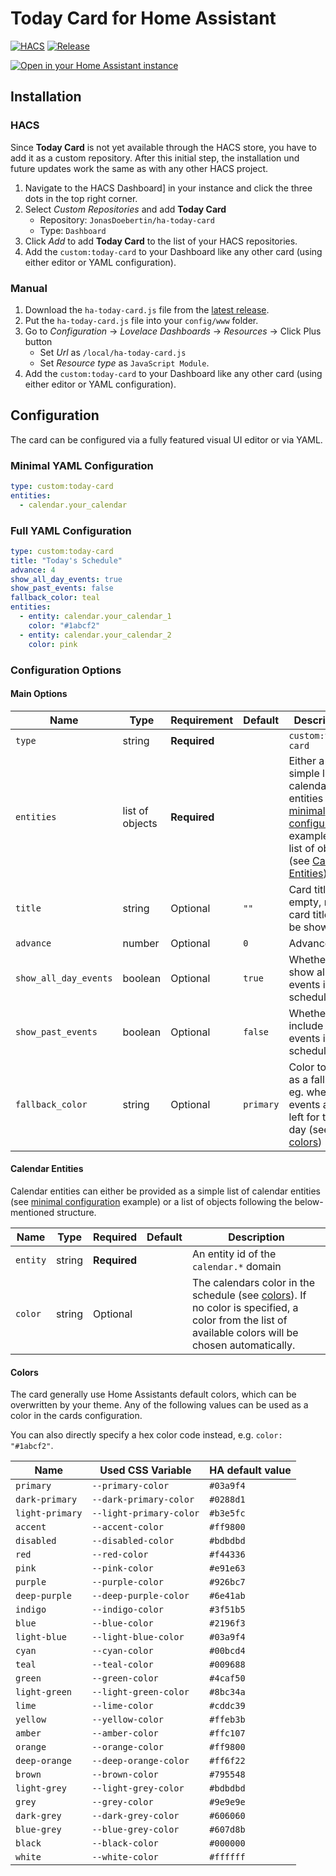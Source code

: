 # Today Card for Home Assistant

[![HACS][hacs-badge]][hacs-url]
[![Release][release-badge]][releases-url]

[![Open in your Home Assistant instance][my-ha-badge]][my-ha-url]

## Installation

### HACS

Since **Today Card** is not yet available through the HACS store, you have to add it as a custom repository. After this initial step, the installation und future updates work the same as with any other HACS project.

1. Navigate to the HACS Dashboard] in your instance and click the three dots in the top right corner.
2. Select _Custom Repositories_ and add **Today Card**
   - Repository: `JonasDoebertin/ha-today-card`
   - Type: `Dashboard`
3. Click _Add_ to add **Today Card** to the list of your HACS repositories.
4. Add the `custom:today-card` to your Dashboard like any other card (using either editor or YAML configuration).

### Manual

1. Download the `ha-today-card.js` file from the [latest release][latest-release-url].
2. Put the `ha-today-card.js` file into your `config/www` folder.
3. Go to _Configuration_ → _Lovelace Dashboards_ → _Resources_ → Click Plus button
   - Set _Url_ as `/local/ha-today-card.js`
   - Set _Resource type_ as `JavaScript Module`.
4. Add the `custom:today-card` to your Dashboard like any other card (using either editor or YAML configuration).

## Configuration

The card can be configured via a fully featured visual UI editor or via YAML.

### Minimal YAML Configuration
```yaml
type: custom:today-card
entities:
  - calendar.your_calendar
```

### Full YAML Configuration
```yaml
type: custom:today-card
title: "Today's Schedule"
advance: 4
show_all_day_events: true
show_past_events: false
fallback_color: teal
entities:
  - entity: calendar.your_calendar_1
    color: "#1abcf2"
  - entity: calendar.your_calendar_2
    color: pink
```

### Configuration Options

#### Main Options

| Name                  | Type            | Requirement  | Default   | Description                                                                                                                                                                     |
|-----------------------|-----------------|--------------|-----------|---------------------------------------------------------------------------------------------------------------------------------------------------------------------------------|
| `type`                | string          | **Required** |           | `custom:today-card`                                                                                                                                                             |
| `entities`            | list of objects | **Required** |           | Either a simple list of calendar entities (see [minimal configuration](#Minimal-YAML-Configuration) example) or a list of objects (see [Calendar Entities](#Calendar-Entities)) |
| `title`               | string          | Optional     | `""`      | Card title (if empty, no card title will be shown)                                                                                                                              |
| `advance`             | number          | Optional     | `0`       | Advance                                                                                                                                                                         |
| `show_all_day_events` | boolean         | Optional     | `true`    | Whether to show all day events in the schedule                                                                                                                                  |
| `show_past_events`    | boolean         | Optional     | `false`   | Whether to include past events in the schedule                                                                                                                                  |
| `fallback_color`      | string          | Optional     | `primary` | Color to use as a fallback, eg. when no events are left for the day (see [colors](#Colors))                                                                                     |

#### Calendar Entities

Calendar entities can either be provided as a simple list of calendar entities (see [minimal configuration](#Minimal-YAML-Configuration) example) or a list of objects following the below-mentioned structure.

| Name     | Type   | Required     | Default | Description                                                                                                                                                    |
|----------|--------|--------------|---------|----------------------------------------------------------------------------------------------------------------------------------------------------------------|
| `entity` | string | **Required** |         | An entity id of the `calendar.*` domain                                                                                                                        |
| `color`  | string | Optional     |         | The calendars color in the schedule (see [colors](#Colors)). If no color is specified, a color from the list of available colors will be chosen automatically. |


#### Colors

The card generally use Home Assistants default colors, which can be overwritten by your theme. Any of the following values can be used as a color in the cards configuration.

You can also directly specify a hex color code instead, e.g. `color: "#1abcf2"`.

| Name            | Used CSS Variable       | HA default value |
|-----------------|-------------------------|------------------|
| `primary`       | `--primary-color`       | `#03a9f4`        |
| `dark-primary`  | `--dark-primary-color`  | `#0288d1`        |
| `light-primary` | `--light-primary-color` | `#b3e5fc`        |
| `accent`        | `--accent-color`        | `#ff9800`        |
| `disabled`      | `--disabled-color`      | `#bdbdbd`        |
| `red`           | `--red-color`           | `#f44336`        |
| `pink`          | `--pink-color`          | `#e91e63`        |
| `purple`        | `--purple-color`        | `#926bc7`        |
| `deep-purple`   | `--deep-purple-color`   | `#6e41ab`        |
| `indigo`        | `--indigo-color`        | `#3f51b5`        |
| `blue`          | `--blue-color`          | `#2196f3`        |
| `light-blue`    | `--light-blue-color`    | `#03a9f4`        |
| `cyan`          | `--cyan-color`          | `#00bcd4`        |
| `teal`          | `--teal-color`          | `#009688`        |
| `green`         | `--green-color`         | `#4caf50`        |
| `light-green`   | `--light-green-color`   | `#8bc34a`        |
| `lime`          | `--lime-color`          | `#cddc39`        |
| `yellow`        | `--yellow-color`        | `#ffeb3b`        |
| `amber`         | `--amber-color`         | `#ffc107`        |
| `orange`        | `--orange-color`        | `#ff9800`        |
| `deep-orange`   | `--deep-orange-color`   | `#ff6f22`        |
| `brown`         | `--brown-color`         | `#795548`        |
| `light-grey`    | `--light-grey-color`    | `#bdbdbd`        |
| `grey`          | `--grey-color`          | `#9e9e9e`        |
| `dark-grey`     | `--dark-grey-color`     | `#606060`        |
| `blue-grey`     | `--blue-grey-color`     | `#607d8b`        |
| `black`         | `--black-color`         | `#000000`        |
| `white`         | `--white-color`         | `#ffffff`        |

<!-- Badges -->

[hacs-badge]: https://img.shields.io/badge/HACS-Default-41BDF5.svg?style=for-the-badge
[release-badge]: https://img.shields.io/github/v/release/JonasDoebertin/ha-today-card?style=for-the-badge
[my-ha-badge]: https://my.home-assistant.io/badges/hacs_repository.svg

<!-- References -->

[hacs-url]: https://github.com/hacs/integration
[my-ha-url]: https://my.home-assistant.io/redirect/hacs_repository/?owner=JonasDoebertin&repository=ha-today-card
[releases-url]: https://github.com/JonasDoebertin/ha-today-card/releases
[latest-release-url]: https://github.com/JonasDoebertin/ha-today-card/releases/latest
